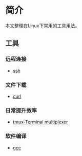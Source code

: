 # 简介

本文整理在Linux下常用的工具用法。

## 工具

### 远程连接

  * [ssh](tools/ssh.md)
  
### 文件下载

  * [curl](tools/curl.md)
  
### 日常提升效率

  * [tmux-Terminal multiplexer](tools/tmux.md)

### 软件编译

  * [gcc](tools/gcc.md)

